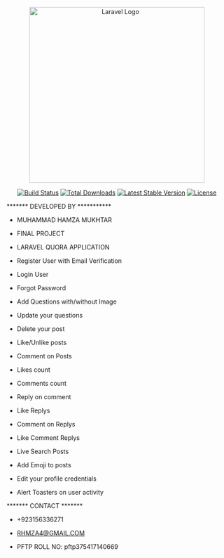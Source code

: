 <p align="center"><a href="https://laravel.com" target="_blank"><img src="https://raw.githubusercontent.com/laravel/art/master/logo-lockup/5%20SVG/2%20CMYK/1%20Full%20Color/laravel-logolockup-cmyk-red.svg" width="400" alt="Laravel Logo"></a></p>

<p align="center">
<a href="https://travis-ci.org/laravel/framework"><img src="https://travis-ci.org/laravel/framework.svg" alt="Build Status"></a>
<a href="https://packagist.org/packages/laravel/framework"><img src="https://img.shields.io/packagist/dt/laravel/framework" alt="Total Downloads"></a>
<a href="https://packagist.org/packages/laravel/framework"><img src="https://img.shields.io/packagist/v/laravel/framework" alt="Latest Stable Version"></a>
<a href="https://packagist.org/packages/laravel/framework"><img src="https://img.shields.io/packagist/l/laravel/framework" alt="License"></a>
</p>



******* DEVELOPED BY ***********

* MUHAMMAD HAMZA MUKHTAR 

* FINAL PROJECT 

* LARAVEL QUORA APPLICATION 


* Register User with Email Verification
* Login User
* Forgot Password
* Add Questions with/without Image
* Update your questions
* Delete your post
* Like/Unlike posts
* Comment on Posts
* Likes count
* Comments count
* Reply on comment
* Like Replys
* Comment on Replys
* Like Comment Replys
* Live Search Posts
* Add Emoji to posts
* Edit your profile credentials
* Alert Toasters on user activity


******* CONTACT *******

* +923156336271 

* RHMZA4@GMAIL.COM 

* PFTP ROLL NO: pftp375417140669 

